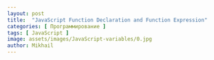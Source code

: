 ```yaml
---
layout: post
title:  "JavaScript Function Declaration and Function Expression"
categories: [ Программирование ]
tags: [ JavaScript ]
image: assets/images/JavaScript-variables/0.jpg
author: Mikhail
---
```

